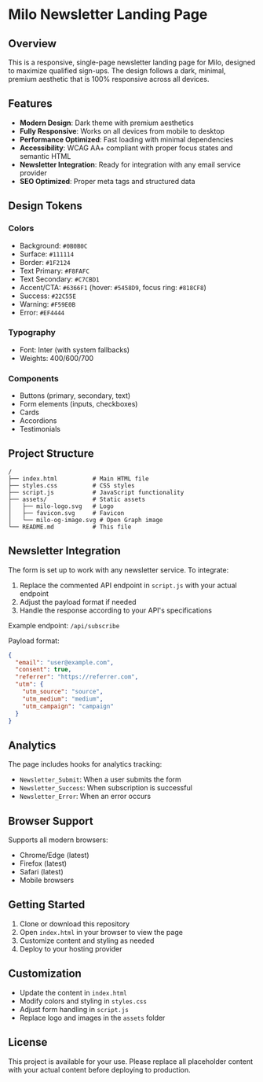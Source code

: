 # Milo Newsletter Landing Page

## Overview

This is a responsive, single-page newsletter landing page for Milo, designed to maximize qualified sign-ups. The design follows a dark, minimal, premium aesthetic that is 100% responsive across all devices.

## Features

- **Modern Design**: Dark theme with premium aesthetics
- **Fully Responsive**: Works on all devices from mobile to desktop
- **Performance Optimized**: Fast loading with minimal dependencies
- **Accessibility**: WCAG AA+ compliant with proper focus states and semantic HTML
- **Newsletter Integration**: Ready for integration with any email service provider
- **SEO Optimized**: Proper meta tags and structured data

## Design Tokens

### Colors
- Background: `#0B0B0C`
- Surface: `#111114`
- Border: `#1F2124`
- Text Primary: `#F8FAFC`
- Text Secondary: `#C7CBD1`
- Accent/CTA: `#6366F1` (hover: `#5458D9`, focus ring: `#818CF8`)
- Success: `#22C55E`
- Warning: `#F59E0B`
- Error: `#EF4444`

### Typography
- Font: Inter (with system fallbacks)
- Weights: 400/600/700

### Components
- Buttons (primary, secondary, text)
- Form elements (inputs, checkboxes)
- Cards
- Accordions
- Testimonials

## Project Structure

```
/
├── index.html          # Main HTML file
├── styles.css          # CSS styles
├── script.js           # JavaScript functionality
├── assets/             # Static assets
│   ├── milo-logo.svg   # Logo
│   ├── favicon.svg     # Favicon
│   └── milo-og-image.svg # Open Graph image
└── README.md           # This file
```

## Newsletter Integration

The form is set up to work with any newsletter service. To integrate:

1. Replace the commented API endpoint in `script.js` with your actual endpoint
2. Adjust the payload format if needed
3. Handle the response according to your API's specifications

Example endpoint: `/api/subscribe`

Payload format:
```json
{
  "email": "user@example.com",
  "consent": true,
  "referrer": "https://referrer.com",
  "utm": {
    "utm_source": "source",
    "utm_medium": "medium",
    "utm_campaign": "campaign"
  }
}
```

## Analytics

The page includes hooks for analytics tracking:
- `Newsletter_Submit`: When a user submits the form
- `Newsletter_Success`: When subscription is successful
- `Newsletter_Error`: When an error occurs

## Browser Support

Supports all modern browsers:
- Chrome/Edge (latest)
- Firefox (latest)
- Safari (latest)
- Mobile browsers

## Getting Started

1. Clone or download this repository
2. Open `index.html` in your browser to view the page
3. Customize content and styling as needed
4. Deploy to your hosting provider

## Customization

- Update the content in `index.html`
- Modify colors and styling in `styles.css`
- Adjust form handling in `script.js`
- Replace logo and images in the `assets` folder

## License

This project is available for your use. Please replace all placeholder content with your actual content before deploying to production.